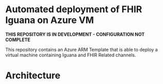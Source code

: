 # Automated deployment of FHIR Iguana on Azure VM

**THIS REPOSITORY IS IN DEVELOPMENT - CONFIGURATION NOT COMPLETE**

This repository contains an Azure ARM Template that is able to deploy a virtual machine containing Iguana and FHIR Related channels. 

# Architecture
